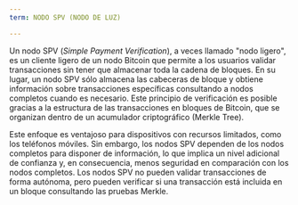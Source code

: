 ```yaml
---
term: NODO SPV (NODO DE LUZ)

---
```

Un nodo SPV (*Simple Payment Verification*), a veces llamado "nodo ligero", es un cliente ligero de un nodo Bitcoin que permite a los usuarios validar transacciones sin tener que almacenar toda la cadena de bloques. En su lugar, un nodo SPV sólo almacena las cabeceras de bloque y obtiene información sobre transacciones específicas consultando a nodos completos cuando es necesario. Este principio de verificación es posible gracias a la estructura de las transacciones en bloques de Bitcoin, que se organizan dentro de un acumulador criptográfico (Merkle Tree).

Este enfoque es ventajoso para dispositivos con recursos limitados, como los teléfonos móviles. Sin embargo, los nodos SPV dependen de los nodos completos para disponer de información, lo que implica un nivel adicional de confianza y, en consecuencia, menos seguridad en comparación con los nodos completos. Los nodos SPV no pueden validar transacciones de forma autónoma, pero pueden verificar si una transacción está incluida en un bloque consultando las pruebas Merkle.